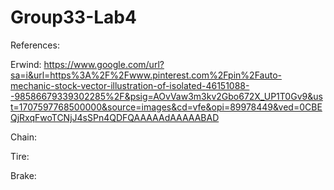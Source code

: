 # Group33-Lab4
References: 

Erwind: https://www.google.com/url?sa=i&url=https%3A%2F%2Fwww.pinterest.com%2Fpin%2Fauto-mechanic-stock-vector-illustration-of-isolated-46151088--98586679339302285%2F&psig=AOvVaw3m3kv2Gbo672X_UP1T0Gv9&ust=1707597768500000&source=images&cd=vfe&opi=89978449&ved=0CBEQjRxqFwoTCNjJ4sSPn4QDFQAAAAAdAAAAABAD

Chain:

Tire:

Brake:

